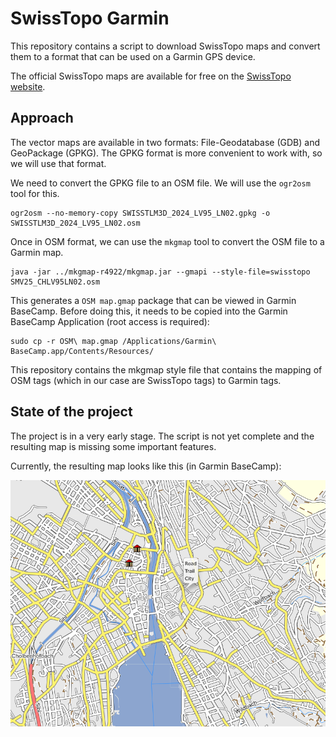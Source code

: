 # SwissTopo Garmin

This repository contains a script to download SwissTopo maps and convert them to a format that can be used on a Garmin GPS device.

The official SwissTopo maps are available for free on the [SwissTopo website](https://www.swisstopo.admin.ch/).

## Approach

The vector maps are available in two formats: File-Geodatabase (GDB) and GeoPackage (GPKG). The GPKG format is more convenient to work with, so we will use that format.

We need to convert the GPKG file to an OSM file. We will use the `ogr2osm` tool for this.

    ogr2osm --no-memory-copy SWISSTLM3D_2024_LV95_LN02.gpkg -o SWISSTLM3D_2024_LV95_LN02.osm

Once in OSM format, we can use the `mkgmap` tool to convert the OSM file to a Garmin map.

    java -jar ../mkgmap-r4922/mkgmap.jar --gmapi --style-file=swisstopo SMV25_CHLV95LN02.osm

This generates a `OSM map.gmap` package that can be viewed in Garmin BaseCamp. Before doing this, it needs to be copied into the Garmin BaseCamp Application (root access is required):

    sudo cp -r OSM\ map.gmap /Applications/Garmin\ BaseCamp.app/Contents/Resources/

This repository contains the mkgmap style file that contains the mapping of OSM tags (which in our case are SwissTopo tags) to Garmin tags.

## State of the project

The project is in a very early stage. The script is not yet complete and the resulting map is missing some important features.

Currently, the resulting map looks like this (in Garmin BaseCamp):

![Current State of the Map](garmin_basecamp.png)